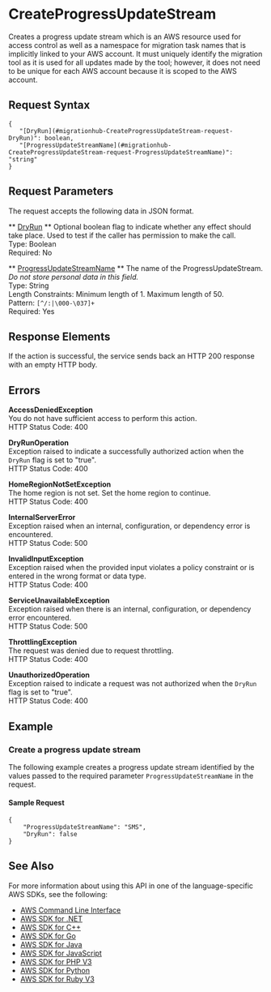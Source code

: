 # CreateProgressUpdateStream<a name="API_CreateProgressUpdateStream"></a>

Creates a progress update stream which is an AWS resource used for access control as well as a namespace for migration task names that is implicitly linked to your AWS account\. It must uniquely identify the migration tool as it is used for all updates made by the tool; however, it does not need to be unique for each AWS account because it is scoped to the AWS account\.

## Request Syntax<a name="API_CreateProgressUpdateStream_RequestSyntax"></a>

```
{
   "[DryRun](#migrationhub-CreateProgressUpdateStream-request-DryRun)": boolean,
   "[ProgressUpdateStreamName](#migrationhub-CreateProgressUpdateStream-request-ProgressUpdateStreamName)": "string"
}
```

## Request Parameters<a name="API_CreateProgressUpdateStream_RequestParameters"></a>

The request accepts the following data in JSON format\.

 ** [DryRun](#API_CreateProgressUpdateStream_RequestSyntax) **   <a name="migrationhub-CreateProgressUpdateStream-request-DryRun"></a>
Optional boolean flag to indicate whether any effect should take place\. Used to test if the caller has permission to make the call\.  
Type: Boolean  
Required: No

 ** [ProgressUpdateStreamName](#API_CreateProgressUpdateStream_RequestSyntax) **   <a name="migrationhub-CreateProgressUpdateStream-request-ProgressUpdateStreamName"></a>
The name of the ProgressUpdateStream\. *Do not store personal data in this field\.*   
Type: String  
Length Constraints: Minimum length of 1\. Maximum length of 50\.  
Pattern: `[^/:|\000-\037]+`   
Required: Yes

## Response Elements<a name="API_CreateProgressUpdateStream_ResponseElements"></a>

If the action is successful, the service sends back an HTTP 200 response with an empty HTTP body\.

## Errors<a name="API_CreateProgressUpdateStream_Errors"></a>

 **AccessDeniedException**   
You do not have sufficient access to perform this action\.  
HTTP Status Code: 400

 **DryRunOperation**   
Exception raised to indicate a successfully authorized action when the `DryRun` flag is set to "true"\.  
HTTP Status Code: 400

 **HomeRegionNotSetException**   
The home region is not set\. Set the home region to continue\.  
HTTP Status Code: 400

 **InternalServerError**   
Exception raised when an internal, configuration, or dependency error is encountered\.  
HTTP Status Code: 500

 **InvalidInputException**   
Exception raised when the provided input violates a policy constraint or is entered in the wrong format or data type\.  
HTTP Status Code: 400

 **ServiceUnavailableException**   
Exception raised when there is an internal, configuration, or dependency error encountered\.  
HTTP Status Code: 500

 **ThrottlingException**   
The request was denied due to request throttling\.  
HTTP Status Code: 400

 **UnauthorizedOperation**   
Exception raised to indicate a request was not authorized when the `DryRun` flag is set to "true"\.  
HTTP Status Code: 400

## Example<a name="API_CreateProgressUpdateStream_Examples"></a>

### Create a progress update stream<a name="API_CreateProgressUpdateStream_Example_1"></a>

The following example creates a progress update stream identified by the values passed to the required parameter `ProgressUpdateStreamName` in the request\.

#### Sample Request<a name="API_CreateProgressUpdateStream_Example_1_Request"></a>

```
{
    "ProgressUpdateStreamName": "SMS", 
    "DryRun": false
}
```

## See Also<a name="API_CreateProgressUpdateStream_SeeAlso"></a>

For more information about using this API in one of the language\-specific AWS SDKs, see the following:
+  [AWS Command Line Interface](https://docs.aws.amazon.com/goto/aws-cli/AWSMigrationHub-2017-05-31/CreateProgressUpdateStream) 
+  [AWS SDK for \.NET](https://docs.aws.amazon.com/goto/DotNetSDKV3/AWSMigrationHub-2017-05-31/CreateProgressUpdateStream) 
+  [AWS SDK for C\+\+](https://docs.aws.amazon.com/goto/SdkForCpp/AWSMigrationHub-2017-05-31/CreateProgressUpdateStream) 
+  [AWS SDK for Go](https://docs.aws.amazon.com/goto/SdkForGoV1/AWSMigrationHub-2017-05-31/CreateProgressUpdateStream) 
+  [AWS SDK for Java](https://docs.aws.amazon.com/goto/SdkForJava/AWSMigrationHub-2017-05-31/CreateProgressUpdateStream) 
+  [AWS SDK for JavaScript](https://docs.aws.amazon.com/goto/AWSJavaScriptSDK/AWSMigrationHub-2017-05-31/CreateProgressUpdateStream) 
+  [AWS SDK for PHP V3](https://docs.aws.amazon.com/goto/SdkForPHPV3/AWSMigrationHub-2017-05-31/CreateProgressUpdateStream) 
+  [AWS SDK for Python](https://docs.aws.amazon.com/goto/boto3/AWSMigrationHub-2017-05-31/CreateProgressUpdateStream) 
+  [AWS SDK for Ruby V3](https://docs.aws.amazon.com/goto/SdkForRubyV3/AWSMigrationHub-2017-05-31/CreateProgressUpdateStream) 